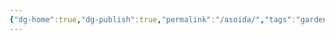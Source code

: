 ```yaml
---
{"dg-home":true,"dg-publish":true,"permalink":"/asoida/","tags":"gardenEntry","dgPassFrontmatter":true}
---
```


